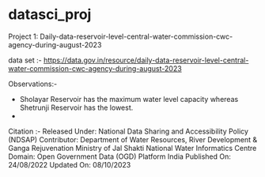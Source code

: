 # datasci_proj

Project 1: Daily-data-reservoir-level-central-water-commission-cwc-agency-during-august-2023

data set :-
https://data.gov.in/resource/daily-data-reservoir-level-central-water-commission-cwc-agency-during-august-2023

Observations:-
* Sholayar Reservoir has the maximum water level capacity whereas Shetrunji Reservoir has the lowest.
* 

Citation :-
Released Under: National Data Sharing and Accessibility Policy (NDSAP)
Contributor: Department of Water Resources, River Development & Ganga Rejuvenation Ministry of Jal Shakti National Water Informatics Centre
Domain: Open Government Data (OGD) Platform India
Published On: 24/08/2022
Updated On: 08/10/2023

